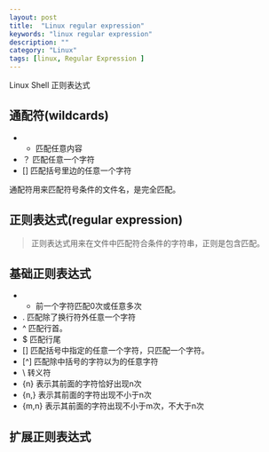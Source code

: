```yaml
---
layout: post
title:  "Linux regular expression"
keywords: "linux regular expression"
description: ""
category: "Linux" 
tags: [linux, Regular Expression ]
---
```


Linux Shell 正则表达式


## 通配符(wildcards)
>
- * 匹配任意内容
- ？ 匹配任意一个字符
- [] 匹配括号里边的任意一个字符

通配符用来匹配符号条件的文件名，是完全匹配。

## 正则表达式(regular expression)

> 正则表达式用来在文件中匹配符合条件的字符串，正则是包含匹配。

## 基础正则表达式

>
- * 前一个字符匹配0次或任意多次
- . 匹配除了换行符外任意一个字符
- ^ 匹配行首。
- $ 匹配行尾
- [] 匹配括号中指定的任意一个字符，只匹配一个字符。
- [^] 匹配除中括号的字符以为的任意字符
- \ 转义符
- \{n\} 表示其前面的字符恰好出现n次
- \{n,\} 表示其前面的字符出现不小于n次
- \{m,n\} 表示其前面的字符出现不小于m次，不大于n次

## 扩展正则表达式


<!-- more -->
	
